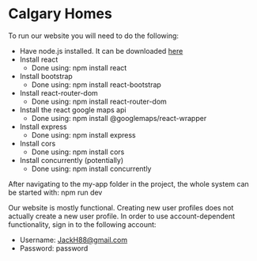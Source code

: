 # Calgary Homes

To run our website you will need to do the following:
- Have node.js installed. It can be downloaded [here](https://nodejs.org/en/download/current)
- Install react
    - Done using: npm install react
- Install bootstrap
    - Done using: npm install react-bootstrap
- Install react-router-dom
    - Done using: npm install react-router-dom
- Install the react google maps api
    - Done using: npm install @googlemaps/react-wrapper
- Install express
    - Done using: npm install express
- Install cors
    - Done using: npm install cors
- Install concurrently (potentially)
    - Done using: npm install concurrently

After navigating to the my-app folder in the project, the whole system can be started with:
  npm run dev

Our website is mostly functional. Creating new user profiles does not actually create a new user profile. In order to use account-dependent functionality, 
sign in to the following account:
- Username: JackH88@gmail.com
- Password: password
